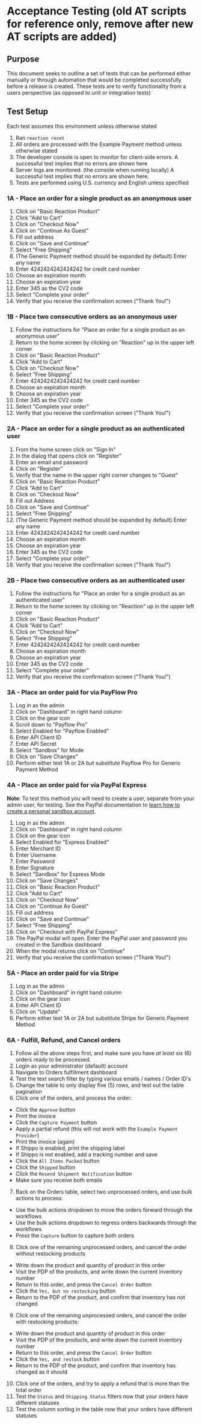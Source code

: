 # Acceptance Testing (old AT scripts for reference only, remove after new AT scripts are added)

## Purpose

This document seeks to outline a set of tests that can be performed
either manually or through automation that would be completed successfully
before a release is created. These tests are to verify functionality from
a users perspective (as opposed to unit or integration tests)

## Test Setup

Each test assumes this environment unless otherwise stated

1. Ran `reaction reset`
2. All orders are processed with the Example Payment method unless otherwise stated
3. The developer console is open to monitor for client-side errors. A successful test implies that no errors are shown here
4. Server logs are monitored. (the console when running locally) A successful test implies that no errors are shown here.
5. Tests are performed using U.S. currency and English unless specified

### 1A - Place an order for a single product as an anonymous user

1. Click on "Basic Reaction Product"
2. Click "Add to Cart"
3. Click on "Checkout Now"
4. Click on "Continue As Guest"
5. Fill out address
6. Click on "Save and Continue"
7. Select "Free Shipping"
8. (The Generic Payment method should be expanded by default) Enter any name
9. Enter 4242424242424242 for credit card number
10. Choose an expiration month
11. Choose an expiration year
12. Enter 345 as the CV2 code
13. Select "Complete your order"
14. Verify that you receive the confirmation screen ("Thank You!")

### 1B - Place two consecutive orders as an anonymous user

1. Follow the instructions for "Place an order for a single product as an anonymous user"
2. Return to the home screen by clicking on "Reaction" up in the upper left corner
3. Click on "Basic Reaction Product"
4. Click "Add to Cart"
5. Click on "Checkout Now"
6. Select "Free Shipping"
7. Enter 4242424242424242 for credit card number
8. Choose an expiration month
9. Choose an expiration year
10. Enter 345 as the CV2 code
11. Select "Complete your order"
12. Verify that you receive the confirmation screen ("Thank You!")

### 2A - Place an order for a single product as an authenticated user

1. From the home screen click on "Sign In"
2. In the dialog that opens click on "Register"
3. Enter an email and password
4. Click on "Register"
5. Verify that the name in the upper right corner changes to "Guest"
6. Click on "Basic Reaction Product"
7. Click "Add to Cart"
8. Click on "Checkout Now"
9. Fill out Address
10. Click on "Save and Continue"
11. Select "Free Shipping"
12. (The Generic Payment method should be expanded by default) Enter any name
13. Enter 4242424242424242 for credit card number
14. Choose an expiration month
15. Choose an expiration year
16. Enter 345 as the CV2 code
17. Select "Complete your order"
18. Verify that you receive the confirmation screen ("Thank You!")

### 2B - Place two consecutive orders as an authenticated user

1. Follow the instructions for "Place an order for a single product as an authenticated user"
2. Return to the home screen by clicking on "Reaction" up in the upper left corner
3. Click on "Basic Reaction Product"
4. Click "Add to Cart"
5. Click on "Checkout Now"
6. Select "Free Shipping"
7. Enter 4242424242424242 for credit card number
8. Choose an expiration month
9. Choose an expiration year
10. Enter 345 as the CV2 code
11. Select "Complete your order"
12. Verify that you receive the confirmation screen ("Thank You!")

### 3A - Place an order paid for via PayFlow Pro

1. Log in as the admin
2. Click on "Dashboard" in right hand column
3. Click on the gear icon
4. Scroll down to "Payflow Pro"
5. Select Enabled for "Payflow Enabled"
6. Enter API Client ID
7. Enter API Secret
8. Select "Sandbox" for Mode
9. Click on "Save Changes"
10. Perform either test 1A or 2A but substitute Payflow Pro for Generic Payment Method

### 4A - Place an order paid for via PayPal Express

**Note**: To test this method you will need to create a user, separate from your admin user, for testing. See
the PayPal documentation to [learn how to create a personal sandbox account](https://developer.paypal.com/docs/classic/lifecycle/sb_about-accounts/#create-a-personal-sandbox-account).

1. Log in as the admin
2. Click on "Dashboard" in right hand column
3. Click on the gear icon
4. Select Enabled for "Express Enabled"
5. Enter Merchant ID
6. Enter Username
7. Enter Password
8. Enter Signature
9. Select "Sandbox" for Express Mode
10. Click on "Save Changes"
11. Click on "Basic Reaction Product"
12. Click "Add to Cart"
13. Click on "Checkout Now"
14. Click on "Continue As Guest"
15. Fill out address
16. Click on "Save and Continue"
17. Select "Free Shipping"
18. Click on "Checkout with PayPal Express"
19. The PayPal modal will open. Enter the PayPal user and password you created in the Sandbox dashboard
20. When the modal returns click on "Continue"
21. Verify that you receive the confirmation screen ("Thank You!")

### 5A - Place an order paid for via Stripe

1. Log in as the admin
2. Click on "Dashboard" in right hand column
3. Click on the gear icon
4. Enter API Client ID
5. Click on "Update"
6. Perform either test 1A or 2A but substitute Stripe for Generic Payment Method

### 6A - Fulfill, Refund, and Cancel orders
1. Follow all the above steps first, and make sure you have _at least_ six (6) orders ready to be processed.
2. Login as your administrator (default) account
3. Navigate to Orders fulfillment dashboard
4. Test the text search filter by typing various emails / names / Order ID's
5. Change the table to only display five (5) rows, and test out the table pagination
6. Click one of the orders, and process the order:
  - Click the `Approve` button
  - Print the invoice
  - Click the `Capture Payment` button
  - Apply a partial refund (this will not work with the `Example Payment Provider`)
  - Print the invoice (again)
  - If Shippo is enabled, print the shipping label
  - If Shippo is not enabled, add a tracking number and save
  - Click the `All Items Packed` button
  - Click the `Shipped` button
  - Click the `Resend Shipment Notification` button
  - Make sure you receive both emails
7. Back on the Orders table, select two unprocessed orders, and use bulk actions to process:
  - Use the bulk actions dropdown to move the orders forward through the workflows
  - Use the bulk actions dropdown to regress orders backwards through the workflows
  - Press the `Capture` button to capture both orders
8. Click one of the remaining unprocessed orders, and cancel the order without restocking products
  - Write down the product and quantity of product in this order
  - Visit the PDP of the products, and write down the current inventory number
  - Return to this order, and press the `Cancel Order` button
  - Click the `Yes, but no restocking` button
  - Return to the PDP of the product, and confirm that inventory has not changed
9. Click one of the remaining unprocessed orders, and cancel the order with restocking products:
  - Write down the product and quantity of product in this order
  - Visit the PDP of the products, and write down the current inventory number
  - Return to this order, and press the `Cancel Order` button
  - Click the `Yes, and restock` button
  - Return to the PDP of the product, and confirm that inventory has changed as it should
10. Click one of the orders, and try to apply a refund that is more than the total order
11. Test the `Status` and `Shipping Status` filters now that your orders have different statuses
12. Test the column sorting in the table now that your orders have different statuses
